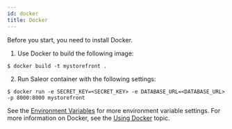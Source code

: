```yaml
---
id: docker
title: Docker
---
```


Before you start, you need to install Docker.

1. Use Docker to build the following image:

```console
$ docker build -t mystorefront .
```

2. Run Saleor container with the following settings:

```console
$ docker run -e SECRET_KEY=<SECRET_KEY> -e DATABASE_URL=<DATABASE_URL> -p 8000:8000 mystorefront
```

See the [Environment Variables](customization/environment-variables.md) for more environment variable settings.
For more information on Docker, see the [Using Docker](getting-started/docker.md) topic.
